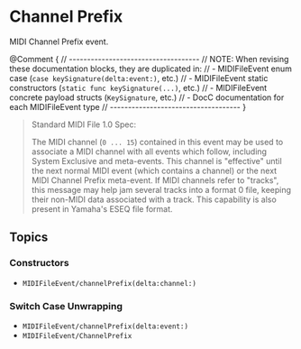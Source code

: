 # Channel Prefix

MIDI Channel Prefix event.

@Comment {
    // ------------------------------------
    // NOTE: When revising these documentation blocks, they are duplicated in:
    //   - MIDIFileEvent enum case (`case keySignature(delta:event:)`, etc.)
    //   - MIDIFileEvent static constructors (`static func keySignature(...)`, etc.)
    //   - MIDIFileEvent concrete payload structs (`KeySignature`, etc.)
    //   - DocC documentation for each MIDIFileEvent type
    // ------------------------------------
}

> Standard MIDI File 1.0 Spec:
>
> The MIDI channel (`0 ... 15`) contained in this event may be used to associate a MIDI channel with all events which follow, including System Exclusive and meta-events. This channel is "effective" until the next normal MIDI event (which contains a channel) or the next MIDI Channel Prefix meta-event. If MIDI channels refer to "tracks", this message may help jam several tracks into a format 0 file, keeping their non-MIDI data associated with a track. This capability is also present in Yamaha's ESEQ file format.

## Topics

### Constructors

- ``MIDIFileEvent/channelPrefix(delta:channel:)``

### Switch Case Unwrapping

- ``MIDIFileEvent/channelPrefix(delta:event:)``
- ``MIDIFileEvent/ChannelPrefix``

